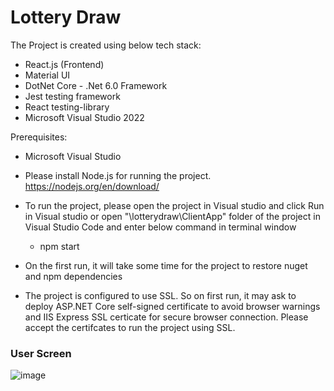 # Lottery Draw

The Project is created using below tech stack:
- React.js (Frontend)
- Material UI
- DotNet Core - .Net 6.0 Framework
- Jest testing framework
- React testing-library
- Microsoft Visual Studio 2022


Prerequisites:

- Microsoft Visual Studio
- Please install Node.js for running the project. 
  https://nodejs.org/en/download/

- To run the project, please open the project in Visual studio and click Run in Visual studio or open "\lotterydraw\ClientApp" folder of the project in Visual Studio Code and enter below command in terminal window

  - npm start

- On the first run, it will take some time for the project to restore nuget and npm dependencies

- The project is configured to use SSL. So on first run, it may ask to deploy ASP.NET Core self-signed certificate to avoid browser warnings and IIS Express SSL certicate for secure browser connection. Please accept the certifcates to run the project using SSL.




### User Screen

![image](https://user-images.githubusercontent.com/61348196/202344519-556ecfc9-b8ce-4e9b-b1a5-3ce27e5ebad5.png)

